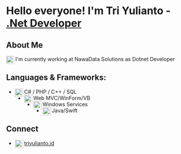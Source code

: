# Hello everyone! I'm Tri Yulianto - [.Net Developer][website]

## About Me
I'm currently working at NawaData Solutions as Dotnet Developer <img align="left" alt="android" width="22px" src="https://cdn-icons-png.flaticon.com/512/2703/2703312.png"/>

## Languages & Frameworks:
- C# / PHP / C++ / SQL<img align="left" alt="android" width="22px" src="https://cdn-icons-png.flaticon.com/512/7838/7838457.png"/>
- Web MVC/WinForm/VB<img align="left" alt="android" width="22px" src="https://cdn-icons-png.flaticon.com/512/888/888954.png"/>
- Windows Services<img align="left" alt="android" width="22px" src="https://cdn-icons-png.flaticon.com/512/2592/2592498.png"/>
- Java/Swift<img align="left" alt="android" width="22px" src="https://cdn-icons-png.flaticon.com/512/2586/2586488.png"/>

## Connect
- [triyulianto.id<img align="left" alt="alfianlosari | Website" width="22px" src="https://cdn-icons-png.flaticon.com/512/2721/2721725.png"/>][website]

[website]: https://triyulianto.github.io
[youtube]: https://youtube.com/triyulianto
[twitter]: https://twitter.com/triyuliantoo
[linkedin]: https://linkedin.com/in/triyulianto
[instagram]: https://instagram.com/_triyulianto
